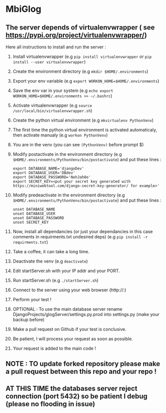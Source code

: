 # MbiGlog

## The server depends of virtualenvwrapper ( see https://pypi.org/project/virtualenvwrapper/)
 
Here all instructions to install and run the server :

1. Install virtualenvwrapper (e.g `pip install virtualenvwrapper` or `pip install --user virtualenvwrapper`)

2. Create the environment directory (e.g `mkdir $HOME/.environments`)  

3. Export your env variable (e.g `export WORKON_HOME=$HOME/.environments`)

4. Save the env var in your system (e.g `echo export WORKON_HOME=$HOME/.environments >> ~/.bashrc`)
 
5. Activate virtualenvwrapper (e.g `source /usr/local/bin/virtualenvwrapper.sh`)

6. Create the python virtual environment (e.g `mkvirtualenv PythonVenv`)

7. The first time the python virtual environment is activated automaticaly, then activate manualy (e.g `workon PythonVenv`)

8. You are in the venv (you can see `(PythonVenv)` before prompt $)

9. Modify postactivate in the environment directory (e.g `$HOME/.environments/PythonVenv/bin/postactivate`) and put these lines :
	
	`export DATABASE_NAME='djangoDev'`<br />
	`export DATABASE_USER='DBdev'`<br />
	`export DATABASE_PASSWORD='NohJah8o'`<br />
	`export SECRET_KEY=<put your secret key generated with https://miniwebtool.com/django-secret-key-generator/ for example>'`

10. Modify predeactivate in the environment directory (e.g `$HOME/.environments/PythonVenv/bin/postactivate`) and put these lines :

	`unset DATABASE_NAME` <br />
	`unset DATABASE_USER` <br />
	`unset DATABASE_PASSWORD` <br />
	`unset SECRET_KEY`

11. Now, install all dependancies (or just your dependancies in this case comments in requirments.txt undesired deps) (e.g `pip install -r requirments.txt`)

12. Take a coffee, it can take a long time.

13. Deactivate the venv (e.g `deactivate`)

14. Edit startServer.sh with your IP addr and your PORT.

15. Run startServer.sh (e.g `./startServer.sh`)

16. Connect to the server using your web browser (http://<IP>:<PORT>)

17. Perform your test !

18. OPTIONAL : To use the main database server rename DjangoProjects/glogServer/settings.py.prod into settings.py (make your backup before)

19. Make a pull request on Github if your test is conclusive.

20. Be patient, I will process your request as soon as possible.

21. Your request is added to the main code !

## NOTE : TO update forked repository please make a pull request between this repo and your repo !
## AT THIS TIME the databases server reject connection (port 5432) so be patient I debug (please no flooding in issue)

